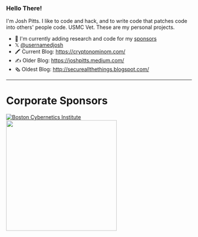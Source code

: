 ### Hello There!

I'm Josh Pitts. I like to code and hack, and to write code that patches code into others' people code. USMC Vet. These are my personal projects.

- 🔭 I'm currently adding research and code for my [sponsors](https://github.com/sponsors/secretsquirrel)
- 𝕏 [@usernamedjosh](https://twitter.com/ausernamedjosh)
- 🖍️ Current Blog: https://cryptonominom.com/ 
- ✍️ Older Blog: https://joshpitts.medium.com/
- 🗞 Oldest Blog: http://secureallthethings.blogspot.com/

----

# Corporate Sponsors

[![Boston Cybernetics Institute](https://static.wixstatic.com/media/3ec528_cc059af6ce2044649fb3bb5aca88a4c7~mv2.png/v1/fill/w_300,h_280,al_c,q_85,usm_0.66_1.00_0.01,enc_auto/3ec528_cc059af6ce2044649fb3bb5aca88a4c7~mv2.png)](https://www.bostoncyber.org)
[<img src="https://user-images.githubusercontent.com/1679850/234935839-62e096a0-2f4f-4b9d-ad5c-947f1dd4513b.png" width="300" height="300" />](https://binary.ninja/)
